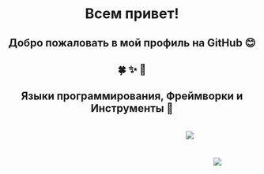 <div align="center">

<h1>Всем привет!</h1>
<h2>Добро пожаловать в мой профиль на GitHub 😊</h2>

<h2>🍀 ✨ 🌿</h2>

<h2>Языки программирования, Фреймворки и Инструменты 📜</h2>
<h2>
⠀ ⠀ ⠀ ⠀ ⠀ ⠀⠀ ⠀ ⠀ ⠀ ⠀ ⠀<img src="https://github.com/SashaNebo/IlyaPribytkov/assets/118817047/fec53830-4a2e-4455-a018-4004d484a674"/>
</h2>

<h2>
⠀ ⠀ ⠀ ⠀ ⠀ ⠀⠀ ⠀ ⠀ ⠀ ⠀ ⠀⠀ ⠀ ⠀⠀ ⠀ ⠀<img src="https://github.com/SashaNebo/IlyaPribytkov/assets/118817047/40ccea9b-36a0-46d0-968c-2ad96f524bda"/>
</h2>

</div>

